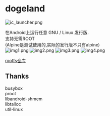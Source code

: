 # dogeland
![ic_launcher.png](app/src/main/res/mipmap-xhdpi/ic_launcher.png)
  
在Android上运行任意 GNU / Linux 发行版.  
支持无需ROOT  
(Alpine是测试使用的,实际的发行版不只有alpine)  
![img1.png](docs/images/img1.png)
![img2.png](docs/images/img2.png)
![img3.png](docs/images/img3.png)
![img4.png](docs/images/img4.png)
  
[rootfs仓库](https://cloud.189.cn/t/mqay2enyyuMj)
  
## Thanks
  
busybox  
proot  
libandroid-shmem  
libtalloc  
util-linux  
  
